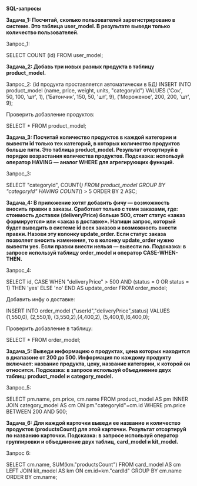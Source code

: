 ****SQL-запросы****

**Задача_1: Посчитай, сколько пользователей зарегистрировано в системе. Это таблица user_model. В результате выведи только количество пользователей.**

Запрос_1:

SELECT COUNT (id) 
FROM user_model;


**Задача_2: Добавь три новых разных продукта в таблицу product_model.**

Запрос_2: (id продукта проставляется автоматически в БД)
INSERT INTO product_model 
(name, price, weight, units, "categoryId")
VALUES
('Сок', 50, 100, 'шт', 1),
('Батончик', 150, 50, 'шт', 9),
('Мороженое', 200, 200, 'шт', 9);

Проверить добавление продуктов:

SELECT *
FROM product_model;

**Задача_3: Посчитай количество продуктов в каждой категории и вывести id только тех категорий, в которых количество продуктов больше пяти. Это таблица product_model. Результат отсортируй в порядке возрастания количества продуктов. Подсказка: используй оператор HAVING — аналог WHERE для агрегирующих функций.**

Запрос_3:

SELECT "categoryId",
COUNT(*) 
FROM product_model
GROUP BY "categoryId"
HAVING COUNT(*) > 5
ORDER BY 2 ASC;

**Задача_4: В приложение хотят добавить фичу — возможность вносить правки в заказы. Сработает только с теми заказами, где: стоимость доставки (deliveryPrice) больше 500, стоит статус «заказ формируется» или «заказ в доставке». Напиши запрос, который будет выводить в системе id всех заказов и возможность внести правки. Назови эту колонку update_order. Если статус заказа позволяет вносить изменения, то в колонку update_order нужно вывести yes. Если правки внести нельзя — вывести no. Подсказка: в запросе используй таблицу order_model и оператор CASE-WHEN-THEN.** 

Запрос_4:

SELECT id,
CASE 
WHEN "deliveryPrice" > 500 AND (status = 0 OR status = 1) THEN 'yes'
ELSE 'no'
END
AS update_order
FROM order_model;

Добавить инфу о доставке:

INSERT INTO order_model 
("userId","deliveryPrice",status) 
VALUES (1,550,0), (2,550,1), (3,550,2),(4,400,2), (5,400,1),(6,400,0);

Проверить добавление в таблицу:

SELECT * 
FROM order_model;

**Задача_5: Выведи информацию о продуктах, цена которых находится в диапазоне от 200 до 500. Информация по каждому продукту включает: название продукта, цену, название категории, к которой он относится. Подсказка: в запросе используй объединение двух таблиц: product_model и category_model.** 

Запрос_5:

SELECT 
pm.name,
pm.price,
cm.name
FROM product_model AS pm
INNER JOIN category_model AS cm ON pm."categoryId"=cm.id
WHERE pm.price BETWEEN 200 AND 500;

**Задача_6: Для каждой карточки выведи ее название и количество продуктов (productsCount) для этой карточки. Результат отсортируй по названию карточки. Подсказка: в запросе используй оператор группировки и объединение двух таблиц, card_model и kit_model.** 

Запрос 6:

SELECT
cm.name,
SUM(km."productsCount")
FROM card_model AS cm 
LEFT JOIN kit_model AS km ON cm.id=km."cardId"
GROUP BY cm.name
ORDER BY cm.name;
